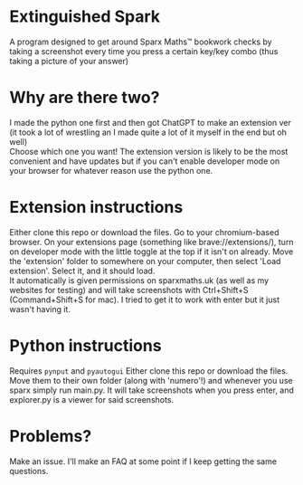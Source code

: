 # Extinguished Spark
A program designed to get around Sparx Maths™ bookwork checks by taking a screenshot every time you press a certain key/key combo (thus taking a picture of your answer)

# Why are there two?
I made the python one first and then got ChatGPT to make an extension ver (it took a lot of wrestling an I made quite a lot of it myself in the end but oh well)  
Choose which one you want! The extension version is likely to be the most convenient and have updates but if you can't enable developer mode on your browser for whatever reason use the python one.

# Extension instructions
Either clone this repo or download the files. Go to your chromium-based browser. On your extensions page (something like brave://extensions/), turn on developer mode with the little toggle at the top if it isn't on already. Move the 'extension' folder to somewhere on your computer, then select 'Load extension'. Select it, and it should load.  
It automatically is given permissions on sparxmaths.uk (as well as my websites for testing) and will take screenshots with Ctrl+Shift+S (Command+Shift+S for mac). I tried to get it to work with enter but it just wasn't having it.

# Python instructions
Requires `pynput` and `pyautogui`
Either clone this repo or download the files. Move them to their own folder (along with 'numero'!) and whenever you use sparx simply run main.py. It will take screenshots when you press enter, and explorer.py is a viewer for said screenshots.

# Problems?
Make an issue. I'll make an FAQ at some point if I keep getting the same questions.